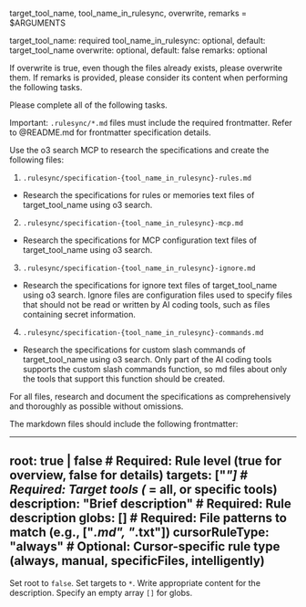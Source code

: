 target_tool_name, tool_name_in_rulesync, overwrite, remarks = $ARGUMENTS

target_tool_name: required
tool_name_in_rulesync: optional, default: target_tool_name
overwrite: optional, default: false
remarks: optional

If overwrite is true, even though the files already exists, please overwrite them.
If remarks is provided, please consider its content when performing the following tasks.

Please complete all of the following tasks.

Important: `.rulesync/*.md` files must include the required frontmatter. Refer to @README.md for frontmatter specification details.

Use the o3 search MCP to research the specifications and create the following files:

1. `.rulesync/specification-{tool_name_in_rulesync}-rules.md`
  - Research the specifications for rules or memories text files of target_tool_name using o3 search.
2. `.rulesync/specification-{tool_name_in_rulesync}-mcp.md`
  - Research the specifications for MCP configuration text files of target_tool_name using o3 search.
3. `.rulesync/specification-{tool_name_in_rulesync}-ignore.md`
  - Research the specifications for ignore text files of target_tool_name using o3 search. Ignore files are configuration files used to specify files that should not be read or written by AI coding tools, such as files containing secret information.
4. `.rulesync/specification-{tool_name_in_rulesync}-commands.md`
  - Research the specifications for custom slash commands of target_tool_name using o3 search. Only part of the AI coding tools supports the custom slash commands function, so md files about only the tools that support this function should be created.

For all files, research and document the specifications as comprehensively and thoroughly as possible without omissions.

The markdown files should include the following frontmatter:

---
root: true | false               # Required: Rule level (true for overview, false for details)
targets: ["*"]                   # Required: Target tools (* = all, or specific tools)
description: "Brief description" # Required: Rule description
globs: []                        # Required: File patterns to match (e.g., ["*.md", "*.txt"])
cursorRuleType: "always"         # Optional: Cursor-specific rule type (always, manual, specificFiles, intelligently)
---

Set root to `false`. Set targets to `*`. Write appropriate content for the description. Specify an empty array `[]` for globs.

